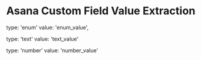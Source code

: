 # Asana Custom Field Value Extraction 


type: 'enum'
value: 'enum_value',

type: 'text'
value: 'text_value'

type: 'number'
value: 'number_value'



